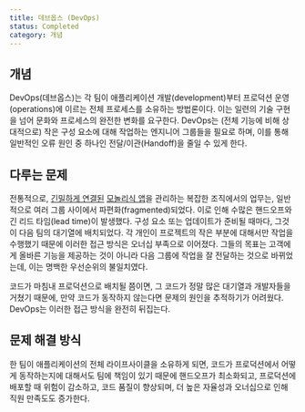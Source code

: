 ```yaml
---
title: 데브옵스 (DevOps)
status: Completed
category: 개념
---
```


## 개념

DevOps(데브옵스)는 각 팀이 애플리케이션 개발(development)부터 프로덕션 운영(operations)에 이르는 전체 프로세스를 소유하는 방법론이다. 이는 일련의 기술 구현을 넘어 문화와 프로세스의 완전한 변화를 요구한다. DevOps는 (전체 기능에 비해 상대적으로) 작은 구성 요소에 대해 작업하는 엔지니어 그룹들을 필요로 하며, 이를 통해 일반적인 오류 원인 중 하나인 전달/이관(Handoff)을 줄일 수 있게 한다.

## 다루는 문제

전통적으로, [긴밀하게 연결된](/tightly_coupled_architectures/) [모놀리식 앱](/ko/monolithic_apps/)을 관리하는 복잡한 조직에서의 업무는, 일반적으로 여러 그룹 사이에서 파편화(fragmented)되었다. 이로 인해 수많은 핸드오프와 긴 리드 타임(lead time)이 발생했다. 구성 요소 또는 업데이트가 준비될 때마다, 그것이 다음 팀의 대기열에 배치되었다. 각 개인이 프로젝트의 작은 부분에 대해서만 작업을 수행했기 때문에 이러한 접근 방식은 오너십 부족으로 이어졌다. 그들의 목표는 고객에게 올바른 기능을 제공하는 것이 아니라 다음 그룹에 작업을 잘 전달하는 것으로 바뀌었는데, 이는 명백한 우선순위의 불일치였다.

코드가 마침내 프로덕션으로 배치될 쯤이면, 그 코드가 정말 많은 대기열과 개발자들을 거쳤기 때문에, 만약 코드가 동작하지 않는다면 문제의 원인을 추적하기가 어려웠다. DevOps는 이러한 접근 방식을 완전히 뒤집는다.

## 문제 해결 방식

한 팀이 애플리케이션의 전체 라이프사이클을 소유하게 되면, 코드가 프로덕션에서 어떻게 동작하는지에 대해서도 팀에 책임이 있기 때문에 핸드오프가 최소화되고, 프로덕션에 배포할 때 위험이 감소하고, 코드 품질이 향상되며, 더 높은 자율성과 오너십으로 인해 직원 만족도도 증가한다.
